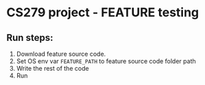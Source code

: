 # CS279 project - FEATURE testing

## Run steps:

1. Download feature source code.
2. Set OS env var `FEATURE_PATH` to feature source code folder path
3. Write the rest of the code
4. Run
